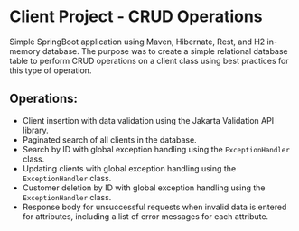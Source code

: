 
# Client Project - CRUD Operations

Simple SpringBoot application using Maven, Hibernate, Rest, and H2 in-memory database. The purpose was to create a simple relational database table to perform CRUD operations on a client class using best practices for this type of operation.

## Operations:

- Client insertion with data validation using the Jakarta Validation API library.
- Paginated search of all clients in the database.
- Search by ID with global exception handling using the `ExceptionHandler` class.
- Updating clients with global exception handling using the `ExceptionHandler` class.
- Customer deletion by ID with global exception handling using the `ExceptionHandler` class.
- Response body for unsuccessful requests when invalid data is entered for attributes, including a list of error messages for each attribute.


